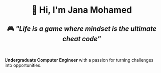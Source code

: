 # <div align="center">👋 Hi, I'm Jana Mohamed</div>

## <div align="center">🎮 *"Life is a game where mindset is the ultimate cheat code"*</div>

<br>

**Undergraduate Computer Engineer** with a passion for turning challenges into opportunities.
